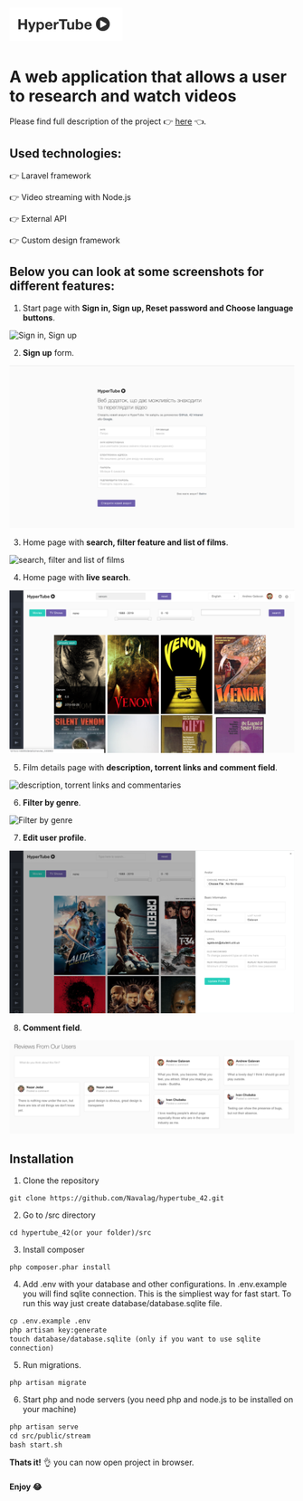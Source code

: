 # <img src="/screenshots/logo.png" alt="logo" title="logo" width="200">

# A web application that allows a user to research and watch videos

Please find full description of the project :point_right: [here](hypertube.en.pdf) :point_left:.

## Used technologies:

:point_right: Laravel framework

:point_right: Video streaming with Node.js

:point_right: External API

:point_right: Custom design framework

## Below you can look at some screenshots for different features:

1. Start page with **Sign in, Sign up, Reset password and Choose language buttons**.
<img src="/screenshots/screen_4.png" alt="Sign in, Sign up" title="Sign in, Sign up">

2. **Sign up** form.
<img src="/screenshots/screen_3.png" alt="Sign up" title="Sign up">

3. Home page with **search, filter feature and list of films**.
<img src="/screenshots/screen_1.png" alt="search, filter and list of films" title="search, filter and list of films">

4. Home page with **live search**.
<img src="/screenshots/screen_8.png" alt="live search" title="live search">

5. Film details page with **description, torrent links and comment field**.
<img src="/screenshots/screen_2.png" alt="description, torrent links and commentaries" title="description, torrent links and commentaries">

6. **Filter by genre**.
<img src="/screenshots/screen_5.png" alt="Filter by genre" title="Filter by genre">

7. **Edit user profile**.
<img src="/screenshots/screen_6.png" alt="Edit user profile" title="Edit user profile">

8. **Сomment field**.
<img src="/screenshots/screen_7.png" alt="commentaries" title="commentaries">

## Installation

1. Clone the repository
```
git clone https://github.com/Navalag/hypertube_42.git
```

2. Go to /src directory
```
cd hypertube_42(or your folder)/src
```

3. Install composer
```
php composer.phar install
```

4. Add .env with your database and other configurations.
In .env.example you will find sqlite connection. This is the simpliest way for fast start.
To run this way just create database/database.sqlite file.
```
cp .env.example .env
php artisan key:generate
touch database/database.sqlite (only if you want to use sqlite connection)
```

5. Run migrations.
```
php artisan migrate
```

6. Start php and node servers (you need php and node.js to be installed on your machine)
```
php artisan serve
cd src/public/stream
bash start.sh
```

**Thats it!** :ok_hand: you can now open project in browser.

#### Enjoy :joy:
